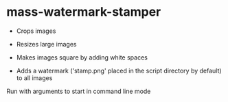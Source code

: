 # mass-watermark-stamper

* Crops images

* Resizes large images

* Makes images square by adding white spaces

* Adds a watermark ('stamp.png' placed in the script directory by default) to all images

Run with arguments to start in command line mode
